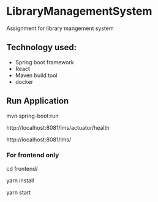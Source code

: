 # LibraryManagementSystem
Assignment for library mangement system


## Technology used:

 - Spring boot framework
 - React 
 - Maven build tool
 - docker 
 
 
 ## Run Application

 mvn spring-boot:run


http://localhost:8081/lms/actuator/health

http://localhost:8081/lms/


### For frontend only

   cd frontend/ 

   yarn install

   yarn start  
